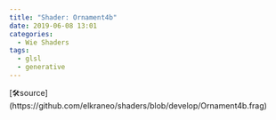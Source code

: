 ```yaml
---
title: "Shader: Ornament4b"
date: 2019-06-08 13:01
categories:
  - Wie Shaders
tags:
  - glsl
  - generative
---
```


<section>
	<canvas class="glslCanvas" data-fragment-url="https://raw.githubusercontent.com/elkraneo/shaders/develop/Ornament4b.frag">
	</canvas>
</section>
[🛠source](https://github.com/elkraneo/shaders/blob/develop/Ornament4b.frag)